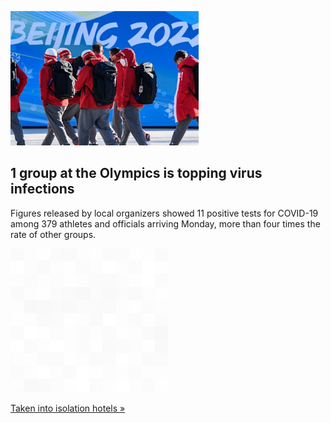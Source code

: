 
![1 group at the Olympics is topping virus infections](./20220201235856.png)
## 1 group at the Olympics is topping virus infections

Figures released by local organizers showed 11 positive tests for COVID-19 among 379 athletes and officials arriving Monday, more than four times the rate of other groups.

![pic](../square_bg.png)

[Taken into isolation hotels »](https://www.yahoo.com/sports/virus-infections-olympic-athletes-coaches-105415365.html)
